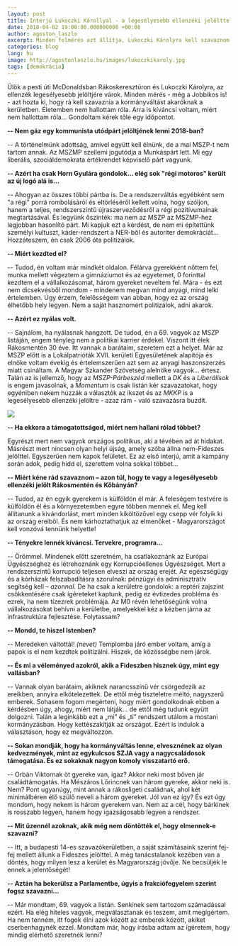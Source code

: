 ```yaml
---
layout: post
title: Interjú Lukoczki Károllyal - a legesélyesebb ellenzéki jelölttel Rákosmentén
date: 2018-04-02 19:00:00.000000000 +00:00
author: agoston_laszlo
excerpt: Minden felmérés azt állítja, Lukoczki Károlyra kell szavaznom Rákosmentén, ha változást akarok. Úgy döntöttem, kérek tőle egy interjút.
categories: blog
lang: hu
image: http://agostonlaszlo.hu/images/lukoczkikaroly.jpg
tags: [demokrácia]
---
```

Ülök a pesti úti McDonaldsban Rákoskeresztúron és Lukoczki Károlyra, az ellenzék legesélyesebb jelöltjére várok. Minden mérés - még a Jobbikos is! - azt hozta ki, hogy rá kell szavaznia a kormányváltást akaróknak a kerületben. Életemben nem hallottam róla. Arra is kíváncsi voltam, miért nem hallottam róla... Gondoltam kérek tőle egy időpontot.

**-- Nem gáz egy kommunista utódpárt jelöltjének lenni 2018-ban?**

-- A történelmünk adottság, amivel együtt kell élnünk, de a mai MSZP-t nem tartom annak. Az MSZMP szellemi jogutódja a Munkáspárt lett. Mi egy liberális, szociáldemokrata értékrendet képviselő párt vagyunk.

**-- Azért ha csak Horn Gyulára gondolok... elég sok "régi motoros" került az új logó alá is...**

-- Ahogyan az összes többi pártba is. De a rendszerváltás egyébként sem "a régi" porrá rombolásáról és eltörléséről kellett volna, hogy szóljon, hanem a teljes, rendszerszintű újraszerveződésről a régi pozitívumainak megtartásával. És legyünk őszinték: ma nem az MSZP az MSZMP-hez legjobban hasonlító párt. Mi kapjuk ezt a kérdést, de nem mi építettünk személyi kultuszt, káder-rendszert a NER-ből és autoriter demokráciát... Hozzáteszem, én csak 2006 óta politizálok.

**-- Miért kezdted el?**

-- Tudod, én voltam már mindkét oldalon. Félárva gyerekként nőttem fel, munka mellett végeztem a gimnáziumot és az egyetemet, 0 forinttal kezdtem el a vállalkozásomat, három gyereket neveltem fel. Mára - és ezt nem dicsekvésből mondom - mindenem megvan mind anyagi, mind lelki értelemben. Úgy érzem, felelősségem van abban, hogy ez az ország élhetőbb hely legyen. Nem a saját hasznomért politizálok, adni akarok.

**-- Azért ez nyálas volt.**

-- Sajnálom, ha nyálasnak hangzott. De tudod, én a 69. vagyok az MSZP listáján, engem tényleg nem a politikai karrier érdekel. Viszont itt élek Rákosmentén 30 éve. Itt vannak a barátaim, szeretem ezt a helyet. Már az MSZP előtt is a Lokálpatrióták XVII. kerületi Egyesületének alapítója és elnöke voltam évekig és értelemszerűen azt sem az anyagi haszonszerzés miatt csináltam. A Magyar Szkander Szövetség alelnöke vagyok... értesz. Talán az is jellemző, hogy az *MSZP-Párbeszéd* mellett a *DK* és a *Liberálisok* is engem javasolnak, a *Momentum* is csak listán kér szavazatokat, hogy egyéniben nekem húzzák a választók az ikszet és az *MKKP* is a legesélyesebb ellenzéki jelöltre - azaz rám - való szavazásra buzdít.

![](http://agostonlaszlo.hu/images/lukoczkikaroly2.jpg)

**-- Ha ekkora a támogatottságod, miért nem hallani rólad többet?**

Egyrészt mert nem vagyok országos politikus, aki a tévében ad át hidakat. Másrészt mert nincsen olyan helyi újság, amely szóba állna nem-Fideszes jelölttel. Egyszerűen nem kapok felületet. Ez az első interjú, amit a kampány során adok, pedig hidd el, szerettem volna sokkal többet...

**-- Miért kéne rád szavaznom – azon túl, hogy te vagy a legesélyesebb ellenzéki jelölt Rákosmentén és Kőbányán?**

-- Tudod, az én egyik gyerekem is külföldön él már. A feleségem testvére is külföldön él és a környezetemben egyre többen mennek el. Meg kell állítanunk a kivándorlást, mert minden kiköltözővel egy csepp vér folyik ki az ország ereiből. És nem kárhoztathatjuk az elmenőket - Magyarországot kell vonzóvá tennünk helyette!

**-- Tényekre lennék kíváncsi. Tervekre, programra...**

-- Örömmel. Mindenek előtt szeretném, ha csatlakoznánk az Európai Ügyészséghez és létrehoznánk egy Korrupcióellenes Ügyészséget. Mert a rendszerszintű korrupció teljesen elveszi az ország erejét. Az egészségügy és a kórházak felszabadításra szorulnak: pénzügyi és adminisztratív segítség kell – *azonnal*. De ha csak a kerületre gondolok: a reptéri zajszint csökkentésére csak ígéreteket kaptunk, pedig ez évtizedes probléma és ezrek, ha nem tízezrek problémája. Az M0 révén lehetőségünk volna vállalkozásokat behívni a kerületbe, amelyekkel kéz a kézben járna az infrastruktúra fejlesztése. Folytassam?

**-- Mondd, te hiszel Istenben?**

-- Meredeken váltottál! *(nevet)* Templomba járó ember voltam, amíg a papok is el nem kezdtek politizálni. Hiszek, de közösségbe nem járok.

**-- És mi a véleményed azokról, akik a Fideszben hisznek úgy, mint egy vallásban?**

-- Vannak olyan barátaim, akiknek narancsszínű vér csörgedezik az ereikben, annyira elkötelezettek. De ettől még tiszteletre méltó, nagyszerű emberek. Sohasem fogom megérteni, hogy miért gondolkodnak ebben a kérdésben úgy, ahogy, miért nem látják… de ettől még tudunk együtt dolgozni. Talán a leginkább ezt a „mi” és „ti” rendszert utálom a mostani kormányzásban. Hogy kettészakítják az országot. Ezért is indulok a választáson, hogy ez megváltozzon.

**-- Sokan mondják, hogy ha kormányváltás lenne, elvesznének az olyan kedvezmények, mint az egykulcsos SZJA vagy a nagycsaládosok támogatása. És ez sokaknak nagyon komoly visszatartó erő.**

-- Orbán Viktornak öt gyereke van, igaz? Akkor neki most bőven jár családtámogatás. Ha Mészáros Lőrincnek van három gyereke, akkor neki is. Nem? Pont ugyanúgy, mint annak a rákosligeti családnak, ahol két minimálbéren élő szülő neveli a három gyereket. Jól van ez így? És ezt úgy mondom, hogy nekem is három gyerekem van. Nem az a cél, hogy bárkinek is rosszabb legyen, hanem hogy igazságosabb legyen a rendszer.

**-- Mit üzennél azoknak, akik még nem döntötték el, hogy elmennek-e szavazni?**

-- Itt, a budapesti 14-es szavazókerületben, a saját számításaink szerint fej-fej mellett állunk a Fideszes jelölttel. A még tanácstalanok kezében van a döntés, hogy milyen lesz a kerület és Magyarország jövője. Ne becsüljék le ennek a jelentőségét!

**-- Aztán ha bekerülsz a Parlamentbe, úgyis a frakciófegyelem szerint fogsz szavazni...**

-- Már mondtam, 69. vagyok a listán. Senkinek sem tartozom számadással ezért. Ha elég hiteles vagyok, megválasztanak és teszem, amit megígértem. Ha nem tenném, itt fogok élni azok között az emberek között, akiket cserbenhagynék ezzel. Mondtam már, hogy írásba adtam az ígéretem, hogy mindig elérhető szeretnék lenni?
